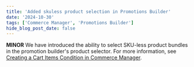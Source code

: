 ```yaml
---
title: 'Added skuless product selection in Promotions Builder'
date: '2024-10-30'
tags: ['Commerce Manager', 'Promotions Builder']
hide_blog_post_date: false
---
```


**MINOR** We have introduced the ability to select SKU-less product bundles in the promotion builder's product selector. For more information, see [Creating a Cart Items Condition in Commerce Manager](/docs/commerce-manager/promotions-builder/creating-a-promotion-in-promotions-builder#creating-a-cart-items-condition).

